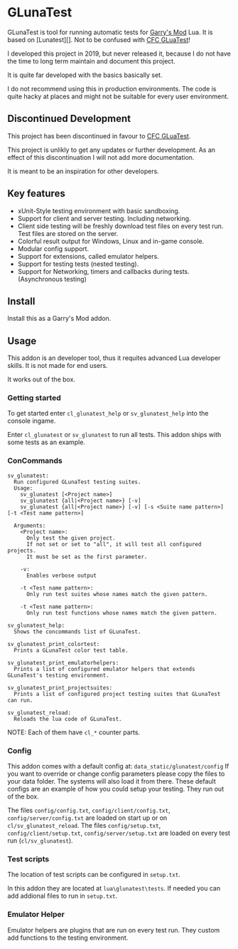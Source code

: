 # GLunaTest

GLunaTest is tool for running automatic tests for [Garry's Mod][] Lua. It is based on [Lunatest][]. Not to be confused with [CFC GLuaTest][]!

I developed this project in 2019, but never released it, because I do not have the time to long term maintain and document this project.

It is quite far developed with the basics basically set.

I do not recommend using this in production environments.
The code is quite hacky at places and might not be suitable for every user environment.


## Discontinued Development

This project has been discontinued in favour to [CFC GLuaTest][].

This project is unlikly to get any updates or further development.
As an effect of this discontinuation I will not add more documentation.

It is meant to be an inspiration for other developers.


## Key features

- xUnit-Style testing environment with basic sandboxing.
- Support for client and server testing. Including networking.
- Client side testing will be freshly download test files on every test run. Test files are stored on the server.
- Colorful result output for Windows, Linux and in-game console.
- Modular config support.
- Support for extensions, called emulator helpers.
- Support for testing tests (nested testing).
- Support for Networking, timers and callbacks during tests. (Asynchronous testing)


## Install

Install this as a Garry's Mod addon.


## Usage

This addon is an developer tool, thus it requites advanced Lua developer skills. It is not made for end users.

It works out of the box.


### Getting started

To get started enter `cl_glunatest_help` or `sv_glunatest_help` into the console ingame.

Enter `cl_glunatest` or `sv_glunatest` to run all tests. This addon ships with some tests as an example.


### ConCommands

```
sv_glunatest:
  Run configured GLunaTest testing suites.
  Usage:
    sv_glunatest [<Project name>]
    sv_glunatest {all|<Project name>} [-v]
    sv_glunatest {all|<Project name>} [-v] [-s <Suite name pattern>] [-t <Test name pattern>]
  
  Arguments:
    <Project name>:
      Only test the given project.
      If not set or set to "all", it will test all configured projects.
      It must be set as the first parameter.
  
    -v:
      Enables verbose output
  
    -t <Test name pattern>:
      Only run test suites whose names match the given pattern.
  
    -t <Test name pattern>:
      Only run test functions whose names match the given pattern.

sv_glunatest_help:
  Shows the concommands list of GLunaTest.

sv_glunatest_print_colortest:
  Prints a GLunaTest color test table.

sv_glunatest_print_emulatorhelpers:
  Prints a list of configured emulator helpers that extends GLunaTest's testing environment.

sv_glunatest_print_projectsuites:
  Prints a list of configured project testing suites that GLunaTest can run.

sv_glunatest_reload:
  Reloads the lua code of GLunaTest.
```
NOTE: Each of them have `cl_*` counter parts.


### Config

This addon comes with a default config at: `data_static/glunatest/config`
If you want to override or change config parameters please copy the files to your data folder. The systems will also load it from there.
These default configs are an example of how you could setup your testing. They run out of the box.

The files `config/config.txt`, `config/client/config.txt`, `config/server/config.txt` are loaded on start up or on `cl/sv_glunatest_reload`.
The files `config/setup.txt`, `config/client/setup.txt`, `config/server/setup.txt` are loaded on every test run (`cl/sv_glunatest`).


### Test scripts

The location of test scripts can be configured in `setup.txt`.

In this addon they are located at `lua\glunatest\tests`.
If needed you can add addional files to run in `setup.txt`.


### Emulator Helper

Emulator helpers are plugins that are run on every test run. They custom add functions to the testing environment.


[Garry's Mod]: <http://garrysmod.com/>
[CFC GLuaTest]: <https://github.com/CFC-Servers/GLuaTest>
